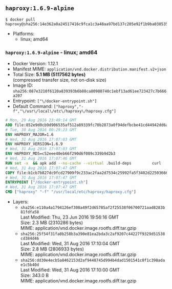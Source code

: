 ## `haproxy:1.6.9-alpine`

```console
$ docker pull haproxy@sha256:14e362a0a24517416c9fca1c3a48aa97bd137c205e92f1b9ba0385353d8d1629
```

-	Platforms:
	-	linux; amd64

### `haproxy:1.6.9-alpine` - linux; amd64

-	Docker Version: 1.12.1
-	Manifest MIME: `application/vnd.docker.distribution.manifest.v2+json`
-	Total Size: **5.1 MB (5117562 bytes)**  
	(compressed transfer size, not on-disk size)
-	Image ID: `sha256:087e3210f6120a839393b6b80ca80980740c1ebf13ad61ee723427c7b666a207`
-	Entrypoint: `["\/docker-entrypoint.sh"]`
-	Default Command: `["haproxy","-f","\/usr\/local\/etc\/haproxy\/haproxy.cfg"]`

```dockerfile
# Mon, 29 Aug 2016 23:49:14 GMT
ADD file:852e9d0cb9d906535af512a89339fc70b2873a0f94defbcbe41cd44942dd6ac8 in / 
# Tue, 30 Aug 2016 00:29:23 GMT
ENV HAPROXY_MAJOR=1.6
# Wed, 31 Aug 2016 17:07:03 GMT
ENV HAPROXY_VERSION=1.6.9
# Wed, 31 Aug 2016 17:07:03 GMT
ENV HAPROXY_MD5=c52eee40eb66f290d6f089c339b9d2b3
# Wed, 31 Aug 2016 17:07:46 GMT
RUN set -x 	&& apk add --no-cache --virtual .build-deps 		curl 		gcc 		libc-dev 		linux-headers 		make 		openssl-dev 		pcre-dev 		zlib-dev 	&& curl -SL "http://www.haproxy.org/download/${HAPROXY_MAJOR}/src/haproxy-${HAPROXY_VERSION}.tar.gz" -o haproxy.tar.gz 	&& echo "${HAPROXY_MD5}  haproxy.tar.gz" | md5sum -c 	&& mkdir -p /usr/src 	&& tar -xzf haproxy.tar.gz -C /usr/src 	&& mv "/usr/src/haproxy-$HAPROXY_VERSION" /usr/src/haproxy 	&& rm haproxy.tar.gz 	&& make -C /usr/src/haproxy 		TARGET=linux2628 		USE_PCRE=1 PCREDIR= 		USE_OPENSSL=1 		USE_ZLIB=1 		all 		install-bin 	&& mkdir -p /usr/local/etc/haproxy 	&& cp -R /usr/src/haproxy/examples/errorfiles /usr/local/etc/haproxy/errors 	&& rm -rf /usr/src/haproxy 	&& runDeps="$( 		scanelf --needed --nobanner --recursive /usr/local 			| awk '{ gsub(/,/, "\nso:", $2); print "so:" $2 }' 			| sort -u 			| xargs -r apk info --installed 			| sort -u 	)" 	&& apk add --virtual .haproxy-rundeps $runDeps 	&& apk del .build-deps
# Wed, 31 Aug 2016 17:07:47 GMT
COPY file:b1cb7b827dc9fcd27909f9c233ac2faa2d7534c25992fa5f3402d22503666d6d in / 
# Wed, 31 Aug 2016 17:07:47 GMT
ENTRYPOINT ["/docker-entrypoint.sh"]
# Wed, 31 Aug 2016 17:07:47 GMT
CMD ["haproxy" "-f" "/usr/local/etc/haproxy/haproxy.cfg"]
```

-	Layers:
	-	`sha256:e110a4a1794126ef308a49f2d65785af2f25538f06700721aad8283b81fdfa58`  
		Last Modified: Thu, 23 Jun 2016 19:56:16 GMT  
		Size: 2.3 MB (2310286 bytes)  
		MIME: application/vnd.docker.image.rootfs.diff.tar.gzip
	-	`sha256:25f54f31fa0b258b3a390e81ea2bda3c2af9207c44227f9329d51538cd384d46`  
		Last Modified: Wed, 31 Aug 2016 17:10:04 GMT  
		Size: 2.8 MB (2806933 bytes)  
		MIME: application/vnd.docker.image.rootfs.diff.tar.gzip
	-	`sha256:dd30e4ecb5a8462153d2af9448745d994b4dad1501541c0f1c398adae1c5b40d`  
		Last Modified: Wed, 31 Aug 2016 17:10:00 GMT  
		Size: 343.0 B  
		MIME: application/vnd.docker.image.rootfs.diff.tar.gzip
